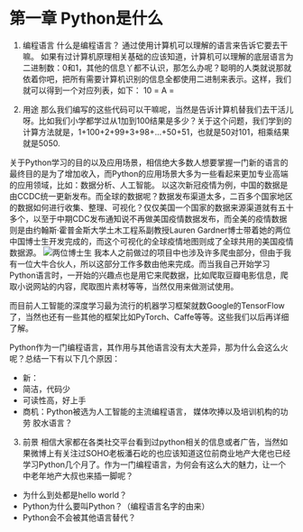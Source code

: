 # 第一章 Python是什么

1. 编程语言
什么是编程语言？
通过使用计算机可以理解的语言来告诉它要去干嘛。
如果有过计算机原理相关基础的应该知道，计算机可以理解的底层语言为二进制数：0和1，其他的信息丫都不认识，那怎么办呢？聪明的人类就说那就依着你吧，把所有需要计算机识别的信息全都使用二进制来表示。这样，我们就可以得到一个对应列表，如下：
10 = 
A = 

2. 用途
那么我们编写的这些代码可以干嘛呢，当然是告诉计算机替我们去干活儿呀。比如我们小学都学过从1加到100结果是多少？关于这个问题，我们学到的计算方法就是，1+100+2+99+3+98+...+50+51，也就是50对101，相乘结果就是5050.

关于Python学习的目的以及应用场景，相信绝大多数人想要掌握一门新的语言的最终目的是为了增加收入，而Python的应用场景大多为一些看起来更加专业高端的应用领域，比如：数据分析、人工智能。
以这次新冠疫情为例，中国的数据是由CCDC统一更新发布。而全球的数据呢？数据发布渠道太多，二百多个国家地区的数据如何进行收集、整理、可视化？仅仅美国一个国家的数据来源渠道就有五十多个，以至于中期CDC发布通知说不再做美国疫情数据发布，而全美的疫情数据则是由约翰斯·霍普金斯大学土木工程系副教授Lauren Gardner博士带着她的两位中国博士生开发完成的，而这个可视化的全球疫情地图则成了全球共用的美国疫情数据源。
![两位博士生](img/twophd.png)
我本人之前做过的项目中也涉及许多爬虫部分，但由于我有一位大牛合伙人，所以这部分工作多数由他来完成。而当我自己开始学习Python语言时，一开始的兴趣点也是用它来爬数据，比如爬取豆瓣电影信息，爬取小说网站的内容，爬取图片素材等等，当然仅用来做测试使用。

而目前人工智能的深度学习最为流行的机器学习框架就数Google的TensorFlow了，当然也还有一些其他的框架比如PyTorch、Caffe等等。这些我们以后再详细了解。

Python作为一门编程语言，其作用与其他语言没有太大差异，那为什么会这么火呢？总结一下有以下几个原因：

* 新：
* 简洁，代码少
* 可读性高，好上手
* 商机：Python被选为人工智能的主流编程语言，
媒体吹捧以及培训机构的功劳
胶水语言？

3. 前景
相信大家都在各类社交平台看到过python相关的信息或者广告，当然如果微博上有关注过SOHO老板潘石屹的也应该知道这位前商业地产大佬也已经学习Python几个月了。作为一门编程语言，为何会有这么大的魅力，让一个中老年地产大叔也来插一脚呢？

* 为什么到处都是hello world？
* Python为什么要叫Python？（编程语言名字的由来）
* Python会不会被其他语言替代？